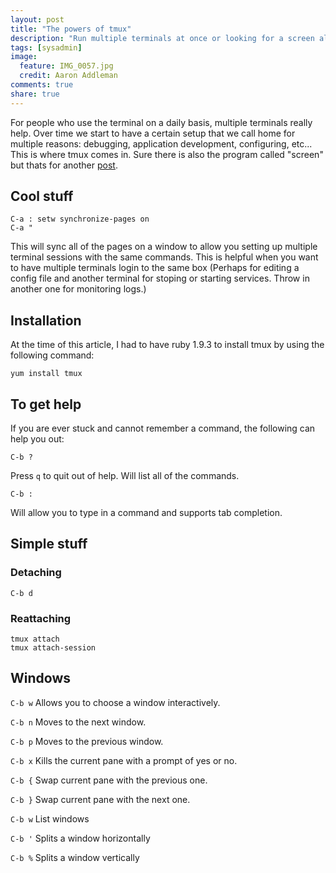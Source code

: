 ```yaml
---
layout: post
title: "The powers of tmux"
description: "Run multiple terminals at once or looking for a screen alternative? Try tmux to take control of the cmd prompt."
tags: [sysadmin]
image:
  feature: IMG_0057.jpg
  credit: Aaron Addleman
comments: true
share: true
---
```



For people who use the terminal on a daily basis, multiple terminals really help. Over time we start to have a certain setup that we call home for multiple reasons: debugging, application development, configuring, etc... This is where tmux comes in. Sure there is also the program called "screen" but thats for another [post](/articles/screen-cheat-sheet).

## Cool stuff

    C-a : setw synchronize-pages on
    C-a "

This will sync all of the pages on a window to allow you setting up multiple terminal sessions with the same commands. This is helpful when you want to have multiple terminals login to the same box (Perhaps for editing a config file and another terminal for stoping or starting services. Throw in another one for monitoring logs.)

## Installation

At the time of this article, I had to have ruby 1.9.3 to install tmux by using the following command:

    yum install tmux

## To get help

If you are ever stuck and cannot remember a command, the following can help you out:

    C-b ?

Press `q` to quit out of help. Will list all of the commands.

    C-b :

Will allow you to type in a command and supports tab completion.

## Simple stuff

### Detaching

`C-b d`

### Reattaching

    tmux attach
    tmux attach-session

## Windows

`C-b w`     Allows you to choose a window interactively.

`C-b n`     Moves to the next window.

`C-b p`     Moves to the previous window.

`C-b x`     Kills the current pane with a prompt of yes or no.

`C-b {`     Swap current pane with the previous one.

`C-b }`     Swap current pane with the next one.

`C-b w`     List windows

`C-b '`     Splits a window horizontally

`C-b %`     Splits a window vertically